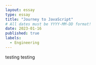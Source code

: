 ```yaml
---
layout: essay
type: essay
title: "Journey to JavaScript"
# All dates must be YYYY-MM-DD format!
date: 2023-01-16
published: true
labels:
  - Engineering
---
```



testing testing
